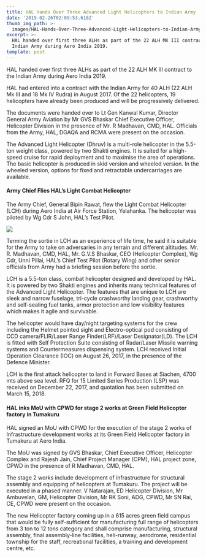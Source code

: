 ```yaml
---
title: HAL Hands Over Three Advanced Light Helicopters to Indian Army
date: '2019-02-26T02:09:53.616Z'
thumb_img_path: >-
  images/HAL-Hands-Over-Three-Advanced-Light-Helicopters-to-Indian-Army/1*u6JLGevGO-VtihsYAu0hEQ.jpeg
excerpt: >-
  HAL handed over first three ALHs as part of the 22 ALH MK III contract to the
  Indian Army during Aero India 2019.
template: post
---
```

HAL handed over first three ALHs as part of the 22 ALH MK III contract to the Indian Army during Aero India 2019.

HAL had entered into a contract with the Indian Army for 40 ALH (22 ALH Mk III and 18 Mk IV Rudra) in August 2017. Of the 22 helicopters, 19 helicopters have already been produced and will be progressively delivered.

The documents were handed over to Lt Gen Kanwal Kumar, Director General Army Aviation by Mr GVS Bhaskar Chief Executive Officer, Helicopter Division in the presence of Mr. R Madhavan, CMD, HAL. Officials from the Army, HAL, DGAQA and RCMA were present on the occasion.

The Advanced Light Helicopter (Dhruv) is a multi-role helicopter in the 5.5-ton weight class, powered by two Shakti engines. It is suited for a high-speed cruise for rapid deployment and to maximise the area of operations. The basic helicopter is produced in skid version and wheeled version. In the wheeled version, options for fixed and retractable undercarriages are available.

#### Army Chief Flies HAL’s Light Combat Helicopter

The Army Chief, General Bipin Rawat, flew the Light Combat Helicopter (LCH) during Aero India at Air Force Station, Yelahanka. The helicopter was piloted by Wg Cdr S John, HAL’s Test Pilot.

![](/images/HAL-Hands-Over-Three-Advanced-Light-Helicopters-to-Indian-Army/1*u6JLGevGO-VtihsYAu0hEQ.jpeg)

Terming the sortie in LCH as an experience of life time, he said it is suitable for the Army to take on adversaries in any terrain and different altitudes. Mr. R. Madhavan, CMD, HAL, Mr. G.V.S Bhaskar, CEO (Helicopter Complex), Wg Cdr, Unni Pillai, HAL’s Chief Test Pilot (Rotary Wing) and other senior officials from Army had a briefing session before the sortie.

LCH is a 5.5-ton class, combat helicopter designed and developed by HAL. It is powered by two Shakti engines and inherits many technical features of the Advanced Light Helicopter. The features that are unique to LCH are sleek and narrow fuselage, tri-cycle crashworthy landing gear, crashworthy and self-sealing fuel tanks, armor protection and low visibility features which makes it agile and survivable.

The helicopter would have day/night targeting systems for the crew including the Helmet pointed sight and Electro-optical pod consisting of CCD camera/FLIR/Laser Range Finder(LRF)/Laser Designator(LD). The LCH is fitted with Self Protection Suite consisting of Radar/Laser Missile warning systems and Countermeasures dispensing system. LCH received Initial Operation Clearance (IOC) on August 26, 2017, in the presence of the Defence Minister.

LCH is the first attack helicopter to land in Forward Bases at Siachen, 4700 mts above sea level. RFQ for 15 Limited Series Production (LSP) was received on December 22, 2017, and quotation has been submitted on March 15, 2018.

#### HAL inks MoU with CPWD for stage 2 works at Green Field Helicopter factory in Tumakuru

HAL signed an MoU with CPWD for the execution of the stage 2 works of Infrastructure development works at its Green Field Helicopter factory in Tumakuru at Aero India.

The MoU was signed by GVS Bhaskar, Chief Executive Officer, Helicopter Complex and Rajesh Jain, Chief Project Manager (CPM), HAL project zone, CPWD in the presence of R Madhavan, CMD, HAL.

The stage 2 works include development of infrastructure for structural assembly and equipping of helicopters at Tumakuru. The project will be executed in a phased manner. V Natarajan, ED Helicopter Division, Mr Ambuvelan, GM, Helicopter Division, Mr RK Soni, ADG, CPWD, Mr SN Rai, CE, CPWD were present on the occasion.

The new Helicopter factory coming up in a 615 acres green field campus that would be fully self-sufficient for manufacturing full range of helicopters from 3 ton to 12 tons category and shall comprise manufacturing, structural assembly, final assembly-line facilities, heli-runway, aerodrome, residential township for the staff, recreational facilities, a training and development centre, etc.
